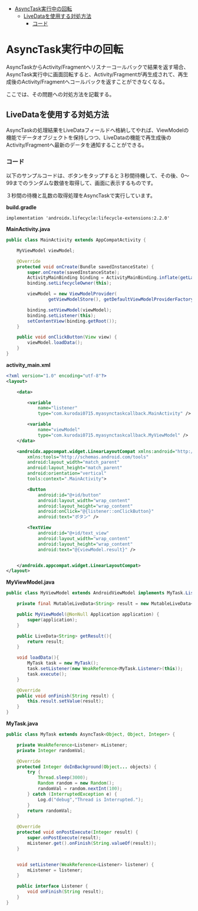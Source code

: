 <!-- TOC depthFrom:1 depthTo:6 withLinks:1 updateOnSave:1 orderedList:0 -->

- [AsyncTask実行中の回転](#asynctask実行中の回転)
	- [LiveDataを使用する対処方法](#livedataを使用する対処方法)
		- [コード](#コード)

<!-- /TOC -->


# AsyncTask実行中の回転

AsyncTaskからActivity/Fragmentへリスナーコールバックで結果を返す場合、AsyncTask実行中に画面回転すると、Activity/Fragmentが再生成されて、再生成後のActivity/Fragmentへコールバックを返すことができなくなる。

ここでは、その問題への対処方法を記載する。


## LiveDataを使用する対処方法

AsyncTaskの処理結果をLiveDataフィールドへ格納してやれば、ViewModelの機能でデータオブジェクトを保持しつつ、LiveDataの機能で再生成後のActivity/Fragmentへ最新のデータを通知することができる。

### コード

以下のサンプルコードは、ボタンをタップすると３秒間待機して、その後、0〜99までのランダムな数値を取得して、画面に表示するものです。

３秒間の待機と乱数の取得処理をAsyncTaskで実行しています。


**build.gradle**

`implementation 'androidx.lifecycle:lifecycle-extensions:2.2.0'`


**MainActivity.java**

```java
public class MainActivity extends AppCompatActivity {

    MyViewModel viewModel;

    @Override
    protected void onCreate(Bundle savedInstanceState) {
        super.onCreate(savedInstanceState);
        ActivityMainBinding binding = ActivityMainBinding.inflate(getLayoutInflater());
        binding.setLifecycleOwner(this);

        viewModel = new ViewModelProvider(
                getViewModelStore(), getDefaultViewModelProviderFactory()).get(MyViewModel.class);

        binding.setViewModel(viewModel);
        binding.setListener(this);
        setContentView(binding.getRoot());
    }

    public void onClickButton(View view) {
        viewModel.loadData();
    }
}
```


**activity_main.xml**

```xml
<?xml version="1.0" encoding="utf-8"?>
<layout>

    <data>

        <variable
            name="listener"
            type="com.kurodai0715.myasynctaskcallback.MainActivity" />

        <variable
            name="viewModel"
            type="com.kurodai0715.myasynctaskcallback.MyViewModel" />
    </data>

    <androidx.appcompat.widget.LinearLayoutCompat xmlns:android="http://schemas.android.com/apk/res/android"
        xmlns:tools="http://schemas.android.com/tools"
        android:layout_width="match_parent"
        android:layout_height="match_parent"
        android:orientation="vertical"
        tools:context=".MainActivity">

        <Button
            android:id="@+id/button"
            android:layout_width="wrap_content"
            android:layout_height="wrap_content"
            android:onClick="@{listener::onClickButton}"
            android:text="ボタン" />

        <TextView
            android:id="@+id/text_view"
            android:layout_width="wrap_content"
            android:layout_height="wrap_content"
            android:text="@{viewModel.result}" />


    </androidx.appcompat.widget.LinearLayoutCompat>
</layout>
```


**MyViewModel.java**

```java
public class MyViewModel extends AndroidViewModel implements MyTask.Listener {

    private final MutableLiveData<String> result = new MutableLiveData<>();

    public MyViewModel(@NonNull Application application) {
        super(application);
    }

    public LiveData<String> getResult(){
        return result;
    }

    void loadData(){
        MyTask task = new MyTask();
        task.setListener(new WeakReference<MyTask.Listener>(this));
        task.execute();
    }

    @Override
    public void onFinish(String result) {
        this.result.setValue(result);
    }
}
```


**MyTask.java**

```java
public class MyTask extends AsyncTask<Object, Object, Integer> {

    private WeakReference<Listener> mListener;
    private Integer randomVal;

    @Override
    protected Integer doInBackground(Object... objects) {
        try {
            Thread.sleep(3000);
            Random random = new Random();
            randomVal = random.nextInt(100);
        } catch (InterruptedException e) {
            Log.d("debug","Thread is Interrupted.");
        }
        return randomVal;
    }

    @Override
    protected void onPostExecute(Integer result) {
        super.onPostExecute(result);
        mListener.get().onFinish(String.valueOf(result));
    }


    void setListener(WeakReference<Listener> listener) {
        mListener = listener;
    }

    public interface Listener {
        void onFinish(String result);
    }
}
```